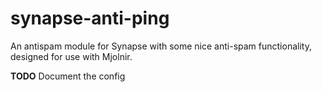 # synapse-anti-ping

An antispam module for Synapse with some nice anti-spam functionality, designed for use with
Mjolnir.

**TODO** Document the config
